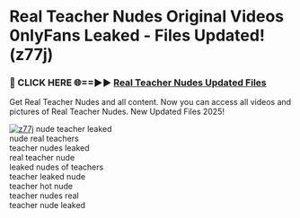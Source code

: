 # Real Teacher Nudes Original Videos 0nlyFans Leaked - Files Updated! (z77j)

<h3>🔴 CLICK HERE 🌐==►► <a href="https://tinyurl.com/yrmya6cz" rel="nofollow">Real Teacher Nudes Updated Files</a></h3>

Get Real Teacher Nudes and all content. Now you can access all videos and pictures of Real Teacher Nudes. New Updated Files 2025!

[![z77j](https://i.imgur.com/FMdXYCs.gif)](https://tinyurl.com/yrmya6cz)
nude teacher leaked<br>
nude real teachers<br>
teacher nudes leaked<br>
real teacher nude<br>
leaked nudes of teachers<br>
teacher leaked nude<br>
teacher hot nude<br>
teacher nudes real<br>
teacher nude leaked